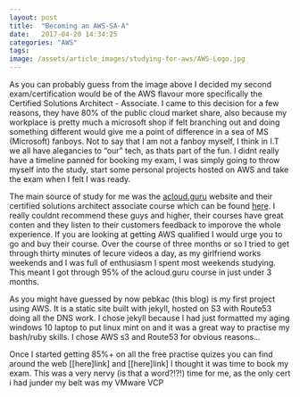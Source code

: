 ```yaml
---
layout: post
title:  "Becoming an AWS-SA-A"
date:   2017-04-20 14:34:25
categories: "AWS"
tags: 
image: /assets/article_images/studying-for-aws/AWS-Logo.jpg
---
```


As you can probably guess from the image above I decided my second exam/certification would be of the AWS flavour more specifically the  Certified Solutions Architect - Associate. I came to this decision for a few reasons, they have 80% of the public cloud market share, also because my workplace is pretty much a microsoft shop if felt branching out and doing something different would give me a point of difference in a sea of MS (Microsoft) fanboys. Not to say that I am not a fanboy myself, I think in I.T we all have alegancies to “our” tech, as thats part of the fun. I didnt really have a timeline panned for booking my exam, I was simply going to throw myself into the study, start some personal projects hosted on AWS and take the exam when I felt I was ready. 

The main source of study for me was the [acloud.guru](www.acloud.guru) website and their certified solutions architect associate course which can be found [here](www.acloud.guru). I really couldnt recommend these guys and higher, their courses have great conten and they listen to their customers feedback to imporove the whole experience. If you are looking at getting AWS qualified I would urge you to go and buy their course. Over the course of three months or so I tried to get through thirty minutes of lecure videos a day, as my girlfriend works weekends and I was full of enthusiasm I spent most weekends studying. This meant I got through 95% of the acloud.guru course in just under 3 months. 

As you might have guessed by now pebkac (this blog) is my first project using AWS. It is a static site built with jekyll, hosted on S3 with Route53 doing all the DNS work. I chose jekyll because I had just formatted my aging windows 10 laptop to put linux mint on and it was a great way to practise my bash/ruby skills. I chose AWS s3 and Route53 for obvious reasons...

Once I started getting 85%+ on all the free practise quizes you can find around the web [[here]link] and [[here]link] I thought it was time to book my exam. This was a very nervy (is that a word?!?!) time for me, as the only cert i had junder my belt was my VMware VCP 


